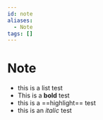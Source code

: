 ```yaml
---
id: note
aliases:
  - Note
tags: []
---
```


# Note

- this is a list test
- This is a **bold** test
- this is a ==highlight== test
- this is an _italic_ test
